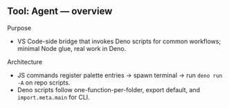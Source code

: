## Tool: Agent — overview

Purpose
- VS Code-side bridge that invokes Deno scripts for common workflows; minimal Node glue, real work in Deno.

Architecture
- JS commands register palette entries → spawn terminal → run `deno run -A` on repo scripts.
- Deno scripts follow one-function-per-folder, export default, and `import.meta.main` for CLI.
